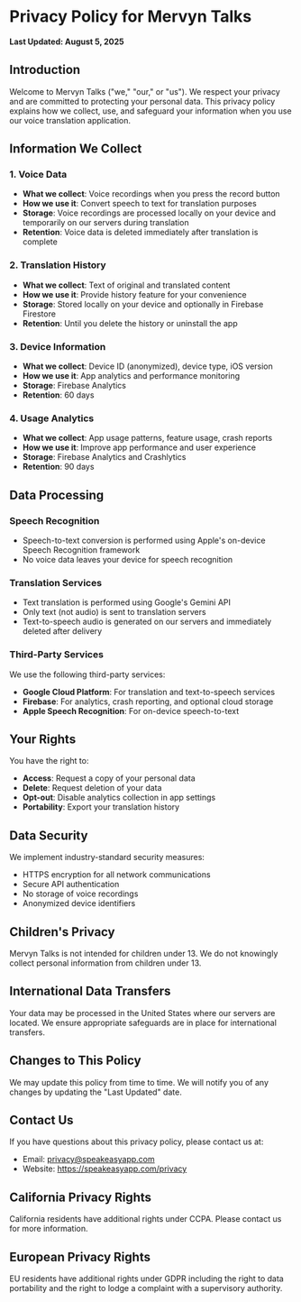 # Privacy Policy for Mervyn Talks

**Last Updated: August 5, 2025**

## Introduction

Welcome to Mervyn Talks ("we," "our," or "us"). We respect your privacy and are committed to protecting your personal data. This privacy policy explains how we collect, use, and safeguard your information when you use our voice translation application.

## Information We Collect

### 1. Voice Data
- **What we collect**: Voice recordings when you press the record button
- **How we use it**: Convert speech to text for translation purposes
- **Storage**: Voice recordings are processed locally on your device and temporarily on our servers during translation
- **Retention**: Voice data is deleted immediately after translation is complete

### 2. Translation History
- **What we collect**: Text of original and translated content
- **How we use it**: Provide history feature for your convenience
- **Storage**: Stored locally on your device and optionally in Firebase Firestore
- **Retention**: Until you delete the history or uninstall the app

### 3. Device Information
- **What we collect**: Device ID (anonymized), device type, iOS version
- **How we use it**: App analytics and performance monitoring
- **Storage**: Firebase Analytics
- **Retention**: 60 days

### 4. Usage Analytics
- **What we collect**: App usage patterns, feature usage, crash reports
- **How we use it**: Improve app performance and user experience
- **Storage**: Firebase Analytics and Crashlytics
- **Retention**: 90 days

## Data Processing

### Speech Recognition
- Speech-to-text conversion is performed using Apple's on-device Speech Recognition framework
- No voice data leaves your device for speech recognition

### Translation Services
- Text translation is performed using Google's Gemini API
- Only text (not audio) is sent to translation servers
- Text-to-speech audio is generated on our servers and immediately deleted after delivery

### Third-Party Services
We use the following third-party services:
- **Google Cloud Platform**: For translation and text-to-speech services
- **Firebase**: For analytics, crash reporting, and optional cloud storage
- **Apple Speech Recognition**: For on-device speech-to-text

## Your Rights

You have the right to:
- **Access**: Request a copy of your personal data
- **Delete**: Request deletion of your data
- **Opt-out**: Disable analytics collection in app settings
- **Portability**: Export your translation history

## Data Security

We implement industry-standard security measures:
- HTTPS encryption for all network communications
- Secure API authentication
- No storage of voice recordings
- Anonymized device identifiers

## Children's Privacy

Mervyn Talks is not intended for children under 13. We do not knowingly collect personal information from children under 13.

## International Data Transfers

Your data may be processed in the United States where our servers are located. We ensure appropriate safeguards are in place for international transfers.

## Changes to This Policy

We may update this policy from time to time. We will notify you of any changes by updating the "Last Updated" date.

## Contact Us

If you have questions about this privacy policy, please contact us at:
- Email: privacy@speakeasyapp.com
- Website: https://speakeasyapp.com/privacy

## California Privacy Rights

California residents have additional rights under CCPA. Please contact us for more information.

## European Privacy Rights

EU residents have additional rights under GDPR including the right to data portability and the right to lodge a complaint with a supervisory authority.